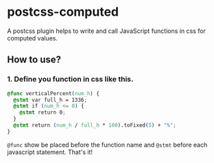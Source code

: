 # postcss-computed
A postcss plugin helps to write and call JavaScript functions in css for computed values.

## How to use?
### 1. Define you function in css like this.

````css
@func verticalPercent(num_h) {
  @stmt var full_h = 1336;
  @stmt if (num_h <= 0) {
    @stmt return 0;
  }
  @stmt return (num_h / full_h * 100).toFixed(5) + "%";
}
````
`@func` show be placed before the function name and `@stmt` before each javascript statement. That's it!